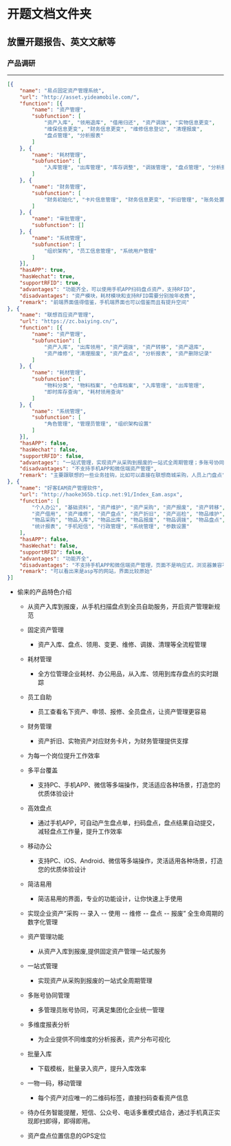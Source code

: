 # 开题文档文件夹

## 放置开题报告、英文文献等

### 产品调研

---

``` json
[{
    "name": "易点固定资产管理系统",
    "url": "http://asset.yideamobile.com/",
    "function": [{
        "name": "资产管理",
        "subfunction": [
            "资产入库", "领用退库", "借用归还", "资产调拨", "实物信息更变",
            "维保信息更变", "财务信息更变", "维修信息登记", "清理报废",
            "盘点管理", "分析报表"
        ]
    }, {
        "name": "耗材管理",
        "subfunction": [
            "入库管理", "出库管理", "库存调整", "调拨管理", "盘点管理", "分析报表"
        ]
    }, {
        "name": "财务管理",
        "subfunction": [
            "财务初始化", "卡片信息管理", "财务信息更变", "折旧管理", "账务处置", "分析报表"
        ]
    }, {
        "name": "审批管理",
        "subfunction": []
    }, {
        "name": "系统管理",
        "subfunction": [
            "组织架构", "员工信息管理", "系统用户管理"
        ]
    }],
    "hasAPP": true,
    "hasWechat": true,
    "supportRFID": true,
    "advantages": "功能齐全，可以使用手机APP扫码盘点资产，支持RFID",
    "disadvantages": "资产模块，耗材模块和支持RFID需要分别按年收费",
    "remark": "前端界面值得借鉴，手机端界面也可以借鉴而且有提升空间"
}, {
    "name": "联想百应资产管理",
    "url": "https://zc.baiying.cn/",
    "function": [{
        "name": "资产管理",
        "subfunction": [
            "资产入库", "出库领用", "资产调拨", "资产转移", "资产退库",
            "资产维修", "清理报废", "资产盘点", "分析报表", "资产删除记录"
        ]
    }, {
        "name": "耗材管理",
        "subfunction": [
            "物料分类", "物料档案", "仓库档案", "入库管理", "出库管理",
            "即时库存查询", "耗材领用查询"
        ]
    }, {
        "name": "系统管理",
        "subfunction": [
            "角色管理", "管理员管理", "组织架构设置"
        ]
    }],
    "hasAPP": false,
    "hasWechat": false,
    "supportRFID": false,
    "advantages": "一站式管理，实现资产从采购到报废的一站式全周期管理；多账号协同管理，多管理员账号协同，可满足集团化企业统一管理；多维度报表分析，为企业提供不同维度的分析报表，资产分布可视化联想电脑溯源服务，管理联想电脑，输入SN号后，系统会自动生成对应的配置和保修信息；",
    "disadvantages": "不支持手机APP和微信端资产管理",
    "remark": "主要跟联想的一些业务挂钩，比如可以直接在联想商城采购，人员上门盘点"
}, {
    "name": "好客EAM资产管理软件",
    "url": "http://haoke365b.ticp.net:91/Index_Eam.aspx",
    "function": [
        "个人办公", "基础资料", "资产维护", "资产采购", "资产报废", "资产转移",
        "资产借用", "资产维修", "资产盘点", "资产折旧", "资产巡检", "物品维护",
        "物品采购", "物品入库", "物品出库", "物品报废", "物品调拨", "物品盘点",
        "统计报表", "手机短信", "行政管理", "系统管理", "参数设置"
    ],
    "hasAPP": false,
    "hasWechat": false,
    "supportRFID": false,
    "advantages": "功能齐全",
    "disadvantages": "不支持手机APP和微信端资产管理，页面不是响应式，浏览器兼容不够",
    "remark": "可以看出来是asp写的网站，界面比较原始"
}]
```

* 偷来的产品特色介绍

  * 从资产入库到报废，从手机扫描盘点到全员自助服务，开启资产管理新规范

  * 固定资产管理

    * 资产入库、盘点、领用、变更、维修、调拨、清理等全流程管理

  * 耗材管理

    * 全方位管理企业耗材、办公用品，从入库、领用到库存盘点的实时跟踪

  * 员工自助

    * 员工查看名下资产、申领、报修、全员盘点，让资产管理更容易

  * 财务管理

    * 资产折旧、实物资产对应财务卡片，为财务管理提供支撑

  * 为每一个岗位提升工作效率

  * 多平台覆盖

    * 支持PC、手机APP、微信等多端操作，灵活适应各种场景，打造您的优质体验设计

  * 高效盘点

    * 通过手机APP，可自动产生盘点单，扫码盘点，盘点结果自动提交，减轻盘点工作量，提升工作效率

  * 移动办公

    * 支持PC、iOS、Android、微信等多端操作，灵活适用各种场景，打造您的优质体验设计

  * 简洁易用

    * 简洁易用的界面，专业的功能设计，让你快速上手使用

  * 实现企业资产“采购 -- 录入 -- 使用 -- 维修 -- 盘点 -- 报废” 全生命周期的数字化管理

  * 资产管理功能

    * 从资产入库到报废,提供固定资产管理一站式服务

  * 一站式管理

    * 实现资产从采购到报废的一站式全周期管理

  * 多账号协同管理

    * 多管理员账号协同，可满足集团化企业统一管理

  * 多维度报表分析

    * 为企业提供不同维度的分析报表，资产分布可视化

  * 批量入库

    * 下载模板，批量录入资产，提升入库效率

  * 一物一码，移动管理

    * 每个资产对应唯一的二维码标签，直接扫码查看资产信息

  * 待办任务智能提醒，短信、公众号、电话多重模式结合，通过手机真正实现即扫即得，即得即用。

  * 资产盘点位置信息的GPS定位
